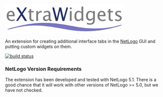 ![eXtraWidgets](doc/eXtraWidgets.png)

An extension for creating additional interface tabs in the [NetLogo](https://github.com/NetLogo/NetLogo) GUI and putting custom widgets on them.

[![build status](https://magnum.travis-ci.com/nicolaspayette/eXtraWidgets.svg?token=SMhSmaihoAiHTwEPS2Xp)](https://magnum.travis-ci.com/nicolaspayette/eXtraWidgets)

### NetLogo Version Requirements

The extension has been developed and tested with NetLogo 5.1. There is a good chance that it will work with other versions of NetLogo >= 5.0, but we have not checked.
